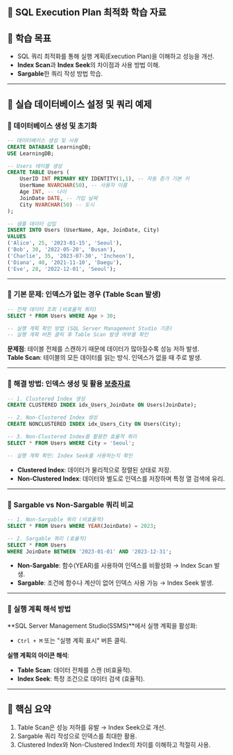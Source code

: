 ## 🚀 SQL Execution Plan 최적화 학습 자료

## 🌟 학습 목표
- SQL 쿼리 최적화를 통해 실행 계획(Execution Plan)을 이해하고 성능을 개선.
- **Index Scan**과 **Index Seek**의 차이점과 사용 방법 이해.
- **Sargable**한 쿼리 작성 방법 학습.

---

## 📂 실습 데이터베이스 설정 및 쿼리 예제

### 📌 데이터베이스 생성 및 초기화
```sql
-- 데이터베이스 생성 및 사용
CREATE DATABASE LearningDB;
USE LearningDB;

-- Users 테이블 생성
CREATE TABLE Users (
    UserID INT PRIMARY KEY IDENTITY(1,1), -- 자동 증가 기본 키
    UserName NVARCHAR(50), -- 사용자 이름
    Age INT, -- 나이
    JoinDate DATE, -- 가입 날짜
    City NVARCHAR(50) -- 도시
);

-- 샘플 데이터 삽입
INSERT INTO Users (UserName, Age, JoinDate, City)
VALUES 
('Alice', 25, '2023-01-15', 'Seoul'),
('Bob', 30, '2022-05-20', 'Busan'),
('Charlie', 35, '2023-07-30', 'Incheon'),
('Diana', 40, '2021-11-10', 'Daegu'),
('Eve', 28, '2022-12-01', 'Seoul');
```

---

### 📌 기본 문제: 인덱스가 없는 경우 (Table Scan 발생)
```sql
-- 전체 데이터 조회 (비효율적 쿼리)
SELECT * FROM Users WHERE Age > 30;

-- 실행 계획 확인 방법 (SQL Server Management Studio 기준)
-- 실행 계획 버튼 클릭 후 Table Scan 발생 여부를 확인
```

**문제점**: 테이블 전체를 스캔하기 때문에 데이터가 많아질수록 성능 저하 발생.  
**Table Scan**: 테이블의 모든 데이터를 읽는 방식. 인덱스가 없을 때 주로 발생.

---

### 📌 해결 방법: 인덱스 생성 및 활용 [**보충자료**](../supplement/Clustered&Non_Clustered_Index)
```sql
-- 1. Clustered Index 생성
CREATE CLUSTERED INDEX idx_Users_JoinDate ON Users(JoinDate);

-- 2. Non-Clustered Index 생성
CREATE NONCLUSTERED INDEX idx_Users_City ON Users(City);

-- 3. Non-Clustered Index를 활용한 효율적 쿼리
SELECT * FROM Users WHERE City = 'Seoul';

-- 실행 계획 확인: Index Seek를 사용하는지 확인
```

- **Clustered Index**: 데이터가 물리적으로 정렬된 상태로 저장.
- **Non-Clustered Index**: 데이터와 별도로 인덱스를 저장하며 특정 열 검색에 유리.

---

### 📌 Sargable vs Non-Sargable 쿼리 비교
```sql
-- 1. Non-Sargable 쿼리 (비효율적)
SELECT * FROM Users WHERE YEAR(JoinDate) = 2023;

-- 2. Sargable 쿼리 (효율적)
SELECT * FROM Users 
WHERE JoinDate BETWEEN '2023-01-01' AND '2023-12-31';
```

- **Non-Sargable**: 함수(YEAR)를 사용하여 인덱스를 비활성화 → Index Scan 발생.
- **Sargable**: 조건에 함수나 계산이 없어 인덱스 사용 가능 → Index Seek 발생.

---

### 📌 실행 계획 해석 방법
**SQL Server Management Studio(SSMS)**에서 실행 계획을 활성화:
- `Ctrl + M` 또는 "실행 계획 표시" 버튼 클릭.

**실행 계획의 아이콘 해석**:
- **Table Scan**: 데이터 전체를 스캔 (비효율적).
- **Index Seek**: 특정 조건으로 데이터 검색 (효율적).

---

## 🎯 핵심 요약
1. Table Scan은 성능 저하를 유발 → Index Seek으로 개선.
2. Sargable 쿼리 작성으로 인덱스를 최대한 활용.
3. Clustered Index와 Non-Clustered Index의 차이를 이해하고 적절히 사용.
